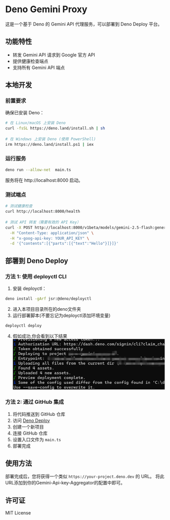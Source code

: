 # Deno Gemini Proxy

这是一个基于 Deno 的 Gemini API 代理服务，可以部署到 Deno Deploy 平台。

## 功能特性

- 转发 Gemini API 请求到 Google 官方 API
- 提供健康检查端点
- 支持所有 Gemini API 端点

## 本地开发

### 前置要求

确保已安装 Deno：

```bash
# 在 Linux/macOS 上安装 Deno
curl -fsSL https://deno.land/install.sh | sh

# 在 Windows 上安装 Deno (使用 PowerShell)
irm https://deno.land/install.ps1 | iex
```

### 运行服务

```bash
deno run --allow-net  main.ts
```

服务将在 http://localhost:8000 启动。

### 测试端点

```bash
# 测试健康检查
curl http://localhost:8000/health

# 测试 API 转发（需要有效的 API Key）
curl -X POST http://localhost:8000/v1beta/models/gemini-2.5-flash:generateContent \
  -H "Content-Type: application/json" \
  -H "x-goog-api-key: YOUR_API_KEY" \
  -d '{"contents":[{"parts":[{"text":"Hello"}]}]}'
```

## 部署到 Deno Deploy

### 方法 1: 使用 deployctl CLI

1. 安装 deployctl：
```bash
deno install -gArf jsr:@deno/deployctl
```
2. 进入本项目目录所在的deno文件夹
3. 运行部署脚本(不要忘记为deployctl添加环境变量)
```bash
deployctl deploy
```
4. 假如成功,你会看到以下结果
 ![alt text](deno-deploy-success.png)


### 方法 2: 通过 GitHub 集成

1. 将代码推送到 GitHub 仓库
2. 访问 [Deno Deploy](https://dash.deno.com/)
3. 创建一个新项目
4. 连接 GitHub 仓库
5. 设置入口文件为 `main.ts`
6. 部署完成


## 使用方法

部署完成后，您将获得一个类似 `https://your-project.deno.dev` 的 URL。
将此URL添加到你的Gemini-Api-key-Aggregator的配置中即可。

## 许可证

MIT License
